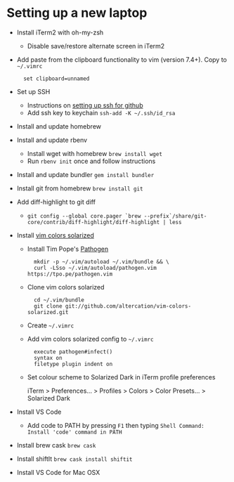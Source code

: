 Setting up a new laptop
===

* Install iTerm2 with oh-my-zsh
    * Disable save/restore alternate screen in iTerm2
* Add paste from the clipboard functionality to vim (version 7.4+).  Copy to `~/.vimrc`

        set clipboard=unnamed

* Set up SSH
    * Instructions on [setting up ssh for github][2]
    * Add ssh key to keychain `ssh-add -K ~/.ssh/id_rsa`
* Install and update homebrew 
* Install and update rbenv
    * Install wget with homebrew `brew install wget`
    * Run `rbenv init` once and follow instructions
* Install and update bundler `gem install bundler`
* Install git from homebrew `brew install git`
* Add diff-highlight to git diff
    * ``git config --global core.pager `brew --prefix`/share/git-core/contrib/diff-highlight/diff-highlight | less``
* Install [vim colors solarized][1]
    * Install Tim Pope's [Pathogen][3]

            mkdir -p ~/.vim/autoload ~/.vim/bundle && \
            curl -LSso ~/.vim/autoload/pathogen.vim https://tpo.pe/pathogen.vim

    * Clone vim colors solarized

            cd ~/.vim/bundle
            git clone git://github.com/altercation/vim-colors-solarized.git

    * Create `~/.vimrc`
    * Add vim colors solarized config to `~/.vimrc`

            execute pathogen#infect()
            syntax on
            filetype plugin indent on

    * Set colour scheme to Solarized Dark in iTerm profile preferences

        iTerm > Preferences... > Profiles > Colors > Color Presets... > Solarized Dark 

* Install VS Code
    * Add code to PATH by pressing `F1` then typing `Shell Command: Install 'code' command in PATH`
* Install brew cask `brew cask`
* Install shiftIt `brew cask install shiftit`
* Install VS Code for Mac OSX

[1]: https://github.com/altercation/vim-colors-solarized "vim colors solarized"
[2]: https://help.github.com/articles/generating-a-new-ssh-key-and-adding-it-to-the-ssh-agent/#platform-mac "github's generate new ssh key"
[3]: https://github.com/tpope/vim-pathogen "Pathogen"